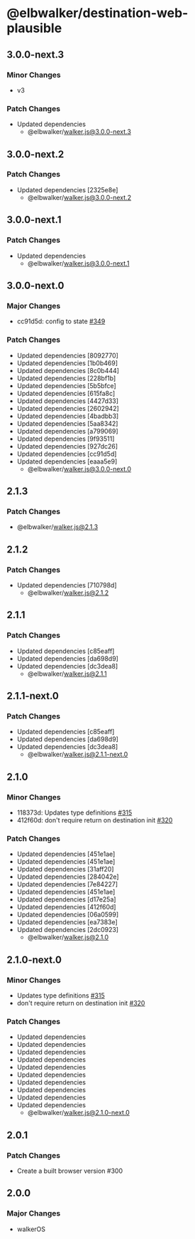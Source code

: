 # @elbwalker/destination-web-plausible

## 3.0.0-next.3

### Minor Changes

- v3

### Patch Changes

- Updated dependencies
  - @elbwalker/walker.js@3.0.0-next.3

## 3.0.0-next.2

### Patch Changes

- Updated dependencies [2325e8e]
  - @elbwalker/walker.js@3.0.0-next.2

## 3.0.0-next.1

### Patch Changes

- Updated dependencies
  - @elbwalker/walker.js@3.0.0-next.1

## 3.0.0-next.0

### Major Changes

- cc91d5d: config to state
  [#349](https://github.com/elbwalker/walkerOS/issues/349)

### Patch Changes

- Updated dependencies [8092770]
- Updated dependencies [1b0b469]
- Updated dependencies [8c0b444]
- Updated dependencies [228bf1b]
- Updated dependencies [5b5bfce]
- Updated dependencies [615fa8c]
- Updated dependencies [4427d33]
- Updated dependencies [2602942]
- Updated dependencies [4badbb3]
- Updated dependencies [5aa8342]
- Updated dependencies [a799069]
- Updated dependencies [9f93511]
- Updated dependencies [927dc26]
- Updated dependencies [cc91d5d]
- Updated dependencies [eaaa5e9]
  - @elbwalker/walker.js@3.0.0-next.0

## 2.1.3

### Patch Changes

- @elbwalker/walker.js@2.1.3

## 2.1.2

### Patch Changes

- Updated dependencies [710798d]
  - @elbwalker/walker.js@2.1.2

## 2.1.1

### Patch Changes

- Updated dependencies [c85eaff]
- Updated dependencies [da698d9]
- Updated dependencies [dc3dea8]
  - @elbwalker/walker.js@2.1.1

## 2.1.1-next.0

### Patch Changes

- Updated dependencies [c85eaff]
- Updated dependencies [da698d9]
- Updated dependencies [dc3dea8]
  - @elbwalker/walker.js@2.1.1-next.0

## 2.1.0

### Minor Changes

- 118373d: Updates type definitions
  [#315](https://github.com/elbwalker/walkerOS/issues/315)
- 412f60d: don't require return on destination init
  [#320](https://github.com/elbwalker/walkerOS/issues/320)

### Patch Changes

- Updated dependencies [451e1ae]
- Updated dependencies [451e1ae]
- Updated dependencies [31aff20]
- Updated dependencies [284042e]
- Updated dependencies [7e84227]
- Updated dependencies [451e1ae]
- Updated dependencies [d17e25a]
- Updated dependencies [412f60d]
- Updated dependencies [06a0599]
- Updated dependencies [ea7383e]
- Updated dependencies [2dc0923]
  - @elbwalker/walker.js@2.1.0

## 2.1.0-next.0

### Minor Changes

- Updates type definitions
  [#315](https://github.com/elbwalker/walkerOS/issues/315)
- don't require return on destination init
  [#320](https://github.com/elbwalker/walkerOS/issues/320)

### Patch Changes

- Updated dependencies
- Updated dependencies
- Updated dependencies
- Updated dependencies
- Updated dependencies
- Updated dependencies
- Updated dependencies
- Updated dependencies
- Updated dependencies
- Updated dependencies
  - @elbwalker/walker.js@2.1.0-next.0

## 2.0.1

### Patch Changes

- Create a built browser version #300

## 2.0.0

### Major Changes

- walkerOS
